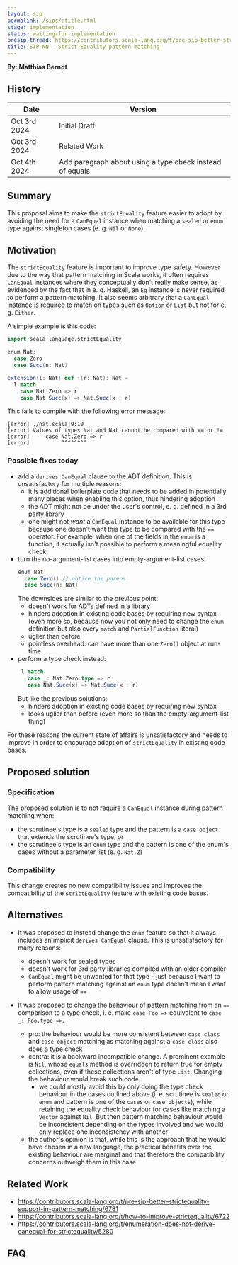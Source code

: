 ```yaml
---
layout: sip
permalink: /sips/:title.html
stage: implementation
status: waiting-for-implementation
presip-thread: https://contributors.scala-lang.org/t/pre-sip-better-strictequality-support-in-pattern-matching/6781
title: SIP-NN - Strict-Equality pattern matching
---
```


**By: Matthias Berndt**

## History

| Date          | Version                                                   |
|---------------|-----------------------------------------------------------|
| Oct 3rd 2024  | Initial Draft                                             |
| Oct 3rd 2024  | Related Work                                              |
| Oct 4th 2024  | Add paragraph about using a type check instead of equals  |

## Summary

This proposal aims to make the `strictEquality` feature easier to adopt by avoiding the need for a `CanEqual` instance
when matching a `sealed` or `enum` type against singleton cases (e. g. `Nil` or `None`).

## Motivation

The `strictEquality` feature is important to improve type safety. However due to the way that pattern matching in
Scala works, it often requires `CanEqual` instances where they conceptually don't really make sense, as evidenced
by the fact that in e. g. Haskell, an `Eq` instance is never required to perform a pattern matching.
It also seems arbitrary that a `CanEqual` instance is required to match on types such as `Option` or `List` but
not for e. g. `Either`.


A simple example is this code:

```scala
import scala.language.strictEquality

enum Nat:
  case Zero
  case Succ(n: Nat)

extension(l: Nat) def +(r: Nat): Nat =
  l match
    case Nat.Zero => r
    case Nat.Succ(x) => Nat.Succ(x + r)
```
This fails to compile with the following error message:

```
[error] ./nat.scala:9:10
[error] Values of types Nat and Nat cannot be compared with == or !=
[error]     case Nat.Zero => r
[error]          ^^^^^^^^
```
### Possible fixes today
 - add a `derives CanEqual` clause to the ADT definition. This is unsatisfactory for multiple reasons:
   - it is additional boilerplate code that needs to be added in potentially many places when enabling this option, thus hindering adoption
   - the ADT might not be under the user's control, e. g. defined in a 3rd party library
   - one might not *want* a `CanEqual` instance to be available for this type because one doesn't want this type to be compared with the `==`
     operator. For example, when one of the fields in the `enum` is a function, it actually isn't possible to perform a meaningful equality check.
 - turn the no-argument-list cases into empty-argument-list cases:
   ```scala
   enum Nat:
     case Zero() // notice the parens
     case Succ(n: Nat)
   ```
   The downsides are similar to the previous point:
   - doesn't work for ADTs defined in a library
   - hinders adoption in existing code bases by requiring new syntax (even more so, because now you not only need to change the `enum` definition but also every `match` and `PartialFunction` literal)
   - uglier than before
   - pointless overhead: can have more than one `Zero()` object at run-time
 - perform a type check instead:
   ```scala
    l match
      case _: Nat.Zero.type => r
      case Nat.Succ(x) => Nat.Succ(x + r)
   ```
   But like the previous solutions:
   - hinders adoption in existing code bases by requiring new syntax
   - looks uglier than before (even more so than the empty-argument-list thing)
     
For these reasons the current state of affairs is unsatisfactory and needs to improve in order to encourage adoption of `strictEquality` in existing code bases.
## Proposed solution

### Specification

The proposed solution is to not require a `CanEqual` instance during  pattern matching when:
 - the scrutinee's type is a `sealed` type and the pattern is a `case object` that extends the scrutinee's type, or
 - the scrutinee's type is an `enum` type and the pattern is one of the enum's cases without a parameter list (e. g. `Nat.Z`)

### Compatibility

This change creates no new compatibility issues and improves the compatibility of the `strictEquality` feature with existing code bases.

## Alternatives

 - It was proposed to instead change the `enum` feature so that it always includes an implicit `derives CanEqual` clause. This is unsatisfactory for many reasons:
   - doesn't work for sealed types
   - doesn't work for 3rd party libraries compiled with an older compiler
   - `CanEqual` might be unwanted for that type – just because I want to perform pattern matching against an `enum` type doesn't mean I want to allow usage of `==`

 - It was proposed to change the behaviour of pattern matching from an `==` comparison to a type check, i. e. make `case Foo =>` equivalent to `case _: Foo.type =>`.
   - pro: the behaviour would be more consistent between `case class` and `case object` matching as matching against a `case class` also does a type check
   - contra: it is a backward incompatible change. A prominent example is `Nil`, whose `equals` method is overridden to return true for empty collections, even if these collections aren't of type `List`. Changing the behaviour would break such code
     - we could mostly avoid this by only doing the type check behaviour in the cases outlined above (i. e. scrutinee is `sealed` or `enum` and pattern is one of the `case`s or `case object`s), while retaining the equality check behaviour for cases like matching a `Vector` against `Nil`. But then pattern matching behaviour would be inconsistent depending on the types involved and we would only replace one inconsistency with another
   - the author's opinion is that, while this is the approach that he would have chosen in a new language, the practical benefits over the existing behaviour are marginal and that therefore the compatibility concerns outweigh them in this case
 
## Related Work
 - https://contributors.scala-lang.org/t/pre-sip-better-strictequality-support-in-pattern-matching/6781
 - https://contributors.scala-lang.org/t/how-to-improve-strictequality/6722
 - https://contributors.scala-lang.org/t/enumeration-does-not-derive-canequal-for-strictequality/5280

## FAQ

